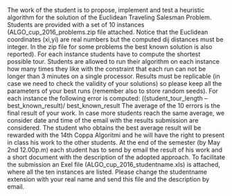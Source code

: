 The work of the student is to propose, implement and test a heuristic algorithm for the solution of the Euclidean Traveling Salesman Problem.
Students are provided with a set of 10 instances (ALGO_cup_2016_problems.zip file attached. Notice that the Euclidean coordinates (xi,yi) are real numbers but the computed dij distances must be integer. In the zip file for some problems the best known solution is also reported). For each instance students have to compute the shortest possible tour. Students are allowed to run their algorithm on each instance how many times they like with the constraint that each run can not be longer than 3 minutes on a single processor.
Results must be replicable (in case we need to check the validity of your solutions) so please keep all the parameters of your best runs (remember also to store random seeds).
For each instance the following error is computed:
((student_tour_length – best_known_result)/ best_known_result
The average of the 10 errors is the final result of your work. In case more students reach the same average, we consider date and time of the email with the results submission are considered.
The student who obtains the best average result will be rewarded with the 14th Coppa Algoritmi and he will have the right to present in class his work to the other students.
At the end of the semester (by May 2nd 12.00p.m) each student has to send by email the result of his work and a short document with the description of the adopted approach.
To facilitate the submission an Exel file (ALGO_cup_2016_studentname.xls) is attached, where all the ten instances are listed. Please change the studentname extension with your real name and send this file and the description by email.